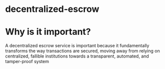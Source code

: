 # decentralized-escrow



# Why is it important?
A decentralized escrow service is important because it fundamentally transforms the way transactions are secured, moving away from relying on centralized, fallible institutions towards a transparent, automated, and tamper-proof system
